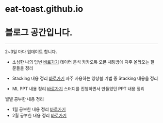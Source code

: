 # eat-toast.github.io

# 블로그 공간입니다.

---
2~3일 마다 업데이트 합니다.

- 소심한 나의 답변 [바로가기][소심]
  데이터 분석 카카오톡 오픈 채팅방에 자주 올라오는 질문들을 정리

- Stacking 내용 정리 [바로가기][stacking]
  자주 사용하는 앙상블 기법 중 Stacking 내용을 정리
 
- ML PPT 내용 정리 [바로가기][MLPT]
  스터디를 진행하면서 만들었던 PPT 내용 정리
  
월별 공부한 내용 정리

- 1월 공부한 내용 정리 [바로가기][1월]
- 2월 공부한 내용 정리 [바로가기][2월]  


[소심]: https://github.com/eat-toast/eat-toast.github.io/blob/master/_posts/2019-02-01-%20소심한%20나의%20답장.md
[1월]: https://github.com/eat-toast/temp/blob/master/_posts/2019-01-01-%201월%20주차별%20공부내용.md
[2월]: https://github.com/eat-toast/temp/blob/master/_posts/2019-02-01-%202월%20주차별%20공부내용.md
[stacking]: https://github.com/eat-toast/temp/blob/master/_posts/2018-12-24-Staking%20혹은%20Meta모델링%20적용하기.md
[MLPT]: https://github.com/eat-toast/temp/tree/master/ML%20PPT
